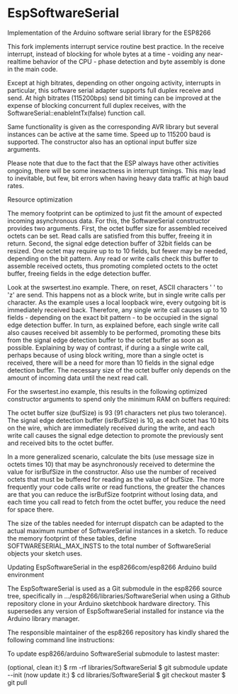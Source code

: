 # EspSoftwareSerial

Implementation of the Arduino software serial library for the ESP8266

This fork implements interrupt service routine best practice.
In the receive interrupt, instead of blocking for whole bytes
at a time - voiding any near-realtime behavior of the CPU - phase
detection and byte assembly is done in the main code.

Except at high bitrates, depending on other ongoing activity,
interrupts in particular, this software serial adapter
supports full duplex receive and send. At high bitrates (115200bps)
send bit timing can be improved at the expense of blocking concurrent
full duplex receives, with the SoftwareSerial::enableIntTx(false) function call.

Same functionality is given as the corresponding AVR library but
several instances can be active at the same time. Speed up to 115200 baud
is supported. The constructor also has an optional input buffer size
arguments.

Please note that due to the fact that the ESP always have other activities
ongoing, there will be some inexactness in interrupt timings. This may
lead to inevitable, but few, bit errors when having heavy data traffic
at high baud rates.


Resource optimization

The memory footprint can be optimized to just fit the amount of expected
incoming asynchronous data.
For this, the SoftwareSerial constructor provides two arguments. First, the
octet buffer size for assembled received octets can be set. Read calls are
satisfied from this buffer, freeing it in return.
Second, the signal edge detection buffer of 32bit fields can be resized.
One octet may require up to to 10 fields, but fewer may be needed,
depending on the bit pattern. Any read or write calls check this buffer
to assemble received octets, thus promoting completed octets to the octet
buffer, freeing fields in the edge detection buffer.

Look at the swsertest.ino example. There, on reset, ASCII characters ' ' to 'z'
are send. This happens not as a block write, but in single write calls per
character. As the example uses a local loopback wire, every outgoing bit is
immediately received back. Therefore, any single write call causes up to
10 fields - depending on the exact bit pattern - to be occupied in the signal
edge detection buffer. In turn, as explained before, each single write call
also causes received bit assembly to be performed, promoting these bits from
the signal edge detection buffer to the octet buffer as soon as possible.
Explaining by way of contrast, if during a a single write call, perhaps because
of using block writing, more than a single octet is received, there will be a
need for more than 10 fields in the signal edge detection buffer.
The necessary size of the octet buffer only depends on the amount of incoming
data until the next read call.

For the swsertest.ino example, this results in the following optimized
constructor arguments to spend only the minimum RAM on buffers required:

The octet buffer size (bufSize) is 93 (91 characters net plus two tolerance).
The signal edge detection buffer (isrBufSize) is 10, as each octet has 10
bits on the wire, which are immediately received during the write, and each
write call causes the signal edge detection to promote the previously sent and
received bits to the octet buffer.

In a more generalized scenario, calculate the bits (use message size in octets
times 10) that may be asynchronously received to determine the value for
isrBufSize in the constructor. Also use the number of received octets
that must be buffered for reading as the value of bufSize.
The more frequently your code calls write or read functions, the greater the
chances are that you can reduce the isrBufSize footprint without losing data,
and each time you call read to fetch from the octet buffer, you reduce the
need for space there.

The size of the tables needed for interrupt dispatch can be adapted to the
actual maximum number of SoftwareSerial instances in a sketch.
To reduce the memory footprint of these tables, define SOFTWARESERIAL_MAX_INSTS
to the total number of SoftwareSerial objects your sketch uses.


Updating EspSoftwareSerial in the esp8266com/esp8266 Arduino build environment

The EspSoftwareSerial is used as a Git submodule in the esp8266 source tree,
specifically in .../esp8266/libraries/SoftwareSerial when using a Github
repository clone in your Arduino sketchbook hardware directory.
This supersedes any version of EspSoftwareSerial installed for instance via
the Arduino library manager.

The responsible maintainer of the esp8266 repository has kindly shared the
following command line instructions:

To update esp8266/arduino SoftwareSerial submodule to lastest master:

(optional, clean it:)
$ rm -rf libraries/SoftwareSerial
$ git submodule update --init
(now update it:)
$ cd libraries/SoftwareSerial
$ git checkout master
$ git pull

